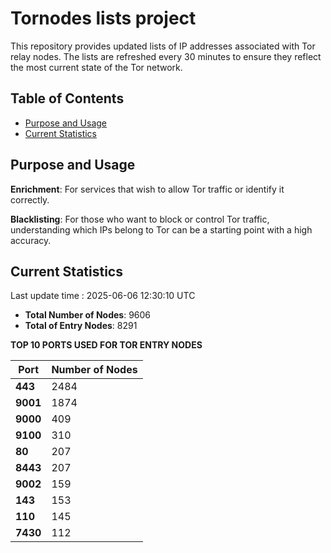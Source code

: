 # Tornodes lists project

This repository provides updated lists of IP addresses associated with Tor relay nodes. The lists are refreshed every 30 minutes to ensure they reflect the most current state of the Tor network.

## Table of Contents

- [Purpose and Usage](#purpose-and-usage)
- [Current Statistics](#current-statistics)


## Purpose and Usage

**Enrichment**: For services that wish to allow Tor traffic or identify it correctly.

**Blacklisting**: For those who want to block or control Tor traffic, understanding which IPs belong to Tor can be a starting point with a high accuracy.

## Current Statistics

Last update time : 2025-06-06 12:30:10 UTC

- **Total Number of Nodes**: 9606
- **Total of Entry Nodes**: 8291

**TOP 10 PORTS USED FOR TOR ENTRY NODES**

| **Port** | **Number of Nodes** |
|------|-----------------|
| **443**   | 2484  |
| **9001**   | 1874  |
| **9000**   | 409  |
| **9100**   | 310  |
| **80**   | 207  |
| **8443**   | 207  |
| **9002**   | 159  |
| **143**   | 153  |
| **110**   | 145  |
| **7430**   | 112  |

